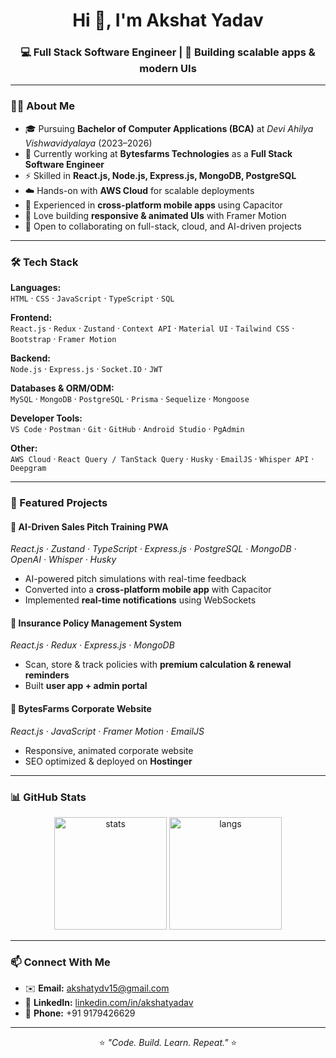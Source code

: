 <h1 align="center">Hi 👋, I'm Akshat Yadav</h1>
<h3 align="center">💻 Full Stack Software Engineer | 🚀 Building scalable apps & modern UIs</h3>

---

### 👨‍💻 About Me  
- 🎓 Pursuing **Bachelor of Computer Applications (BCA)** at *Devi Ahilya Vishwavidyalaya* (2023–2026)  
- 🔭 Currently working at **Bytesfarms Technologies** as a **Full Stack Software Engineer**  
- ⚡ Skilled in **React.js, Node.js, Express.js, MongoDB, PostgreSQL**  
- ☁️ Hands-on with **AWS Cloud** for scalable deployments  
- 📱 Experienced in **cross-platform mobile apps** using Capacitor  
- 🎨 Love building **responsive & animated UIs** with Framer Motion  
- 🤝 Open to collaborating on full-stack, cloud, and AI-driven projects  

---

### 🛠️ Tech Stack  

**Languages:**  
`HTML` · `CSS` · `JavaScript` · `TypeScript` · `SQL`  

**Frontend:**  
`React.js` · `Redux` · `Zustand` · `Context API` · `Material UI` · `Tailwind CSS` · `Bootstrap` · `Framer Motion`  

**Backend:**  
`Node.js` · `Express.js` · `Socket.IO` · `JWT`  

**Databases & ORM/ODM:**  
`MySQL` · `MongoDB` · `PostgreSQL` · `Prisma` · `Sequelize` · `Mongoose`  

**Developer Tools:**  
`VS Code` · `Postman` · `Git` · `GitHub` · `Android Studio` · `PgAdmin`  

**Other:**  
`AWS Cloud` · `React Query / TanStack Query` · `Husky` · `EmailJS` · `Whisper API` · `Deepgram`  

---

### 🚀 Featured Projects  

#### 🔹 AI-Driven Sales Pitch Training PWA  
*React.js · Zustand · TypeScript · Express.js · PostgreSQL · MongoDB · OpenAI · Whisper · Husky*  
- AI-powered pitch simulations with real-time feedback  
- Converted into a **cross-platform mobile app** with Capacitor  
- Implemented **real-time notifications** using WebSockets  

#### 🔹 Insurance Policy Management System  
*React.js · Redux · Express.js · MongoDB*  
- Scan, store & track policies with **premium calculation & renewal reminders**  
- Built **user app + admin portal**  

#### 🔹 BytesFarms Corporate Website  
*React.js · JavaScript · Framer Motion · EmailJS*  
- Responsive, animated corporate website  
- SEO optimized & deployed on **Hostinger**  

---

### 📊 GitHub Stats  
<p align="center">
  <img src="https://github-readme-stats.vercel.app/api?username=akshatyadav&show_icons=true&theme=tokyonight" alt="stats" height="180"/>
  <img src="https://github-readme-stats.vercel.app/api/top-langs/?username=akshatyadav&layout=compact&theme=tokyonight" alt="langs" height="180"/>
</p>

---

### 📫 Connect With Me  
- ✉️ **Email:** [akshatydv15@gmail.com](mailto:akshatydv15@gmail.com)  
- 🔗 **LinkedIn:** [linkedin.com/in/akshatyadav](https://linkedin.com/in/akshatyadav)  
- 📱 **Phone:** +91 9179426629  

---

<p align="center">⭐️ <i>"Code. Build. Learn. Repeat."</i> ⭐️</p>
